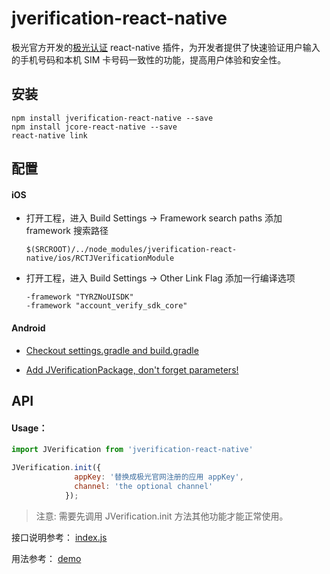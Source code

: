 # jverification-react-native 

极光官方开发的[极光认证](https://docs.jiguang.cn/jverification/guideline/intro/) react-native 插件，为开发者提供了快速验证用户输入的手机号码和本机 SIM 卡号码一致性的功能，提高用户体验和安全性。

## 安装

```
npm install jverification-react-native --save
npm install jcore-react-native --save 
react-native link
```
## 配置

#### iOS

- 打开工程，进入 Build Settings -> Framework search paths 添加 framework 搜索路径

  ```
  $(SRCROOT)/../node_modules/jverification-react-native/ios/RCTJVerificationModule
  ```

- 打开工程，进入 Build Settings -> Other Link Flag 添加一行编译选项

  ```
  -framework "TYRZNoUISDK"
  -framework "account_verify_sdk_core"
  ```

#### Android

- [Checkout settings.gradle and build.gradle](./docs/AndroidConfig.md) 

- [Add JVerificationPackage, don't forget parameters!](./docs/JVerificationPackage.md)

## API

#### Usage：

```javascript
import JVerification from 'jverification-react-native'

JVerification.init({
              appKey: '替换成极光官网注册的应用 appKey',
              channel: 'the optional channel'
            });
```


> 注意: 需要先调用 JVerification.init 方法其他功能才能正常使用。



接口说明参考： [index.js](./index.js) 

用法参考： [demo](./example/App.js)


